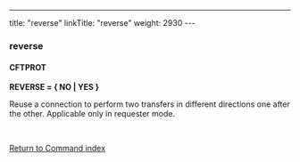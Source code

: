 ---
title: "reverse"
linkTitle: "reverse"
weight: 2930
---<span id="reverse"></span>

### reverse

#### CFTPROT

****REVERSE = { NO &#124; YES }****

Reuse a connection to perform two transfers in different directions
one after the other. Applicable only in requester mode.

 

[Return to Command index](../../)

